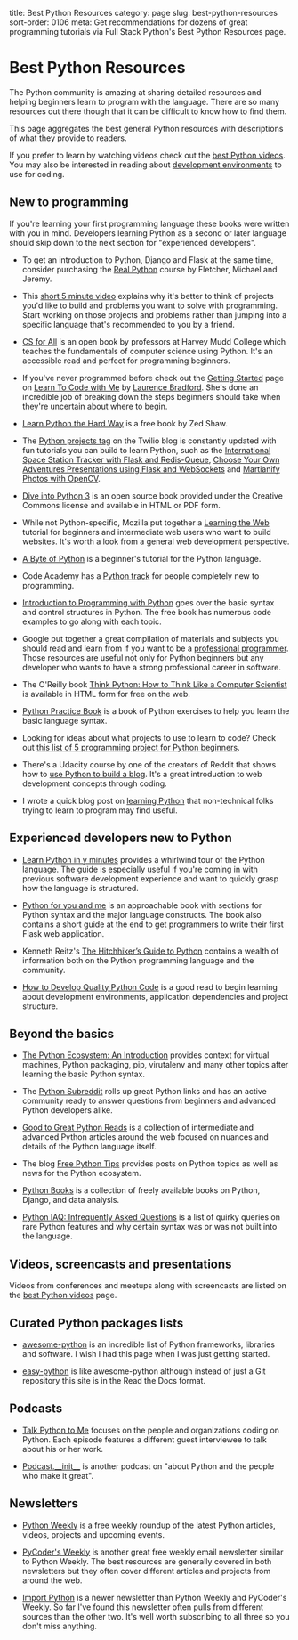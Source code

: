 title: Best Python Resources
category: page
slug: best-python-resources
sort-order: 0106
meta: Get recommendations for dozens of great programming tutorials via Full Stack Python's Best Python Resources page.


# Best Python Resources
The Python community is amazing at sharing detailed resources and helping
beginners learn to program with the language. There are so many resources
out there though that it can be difficult to know how to find them. 

This page aggregates the best general Python resources with descriptions of
what they provide to readers.

<div class="well see-also">
If you prefer to learn by watching videos check out the
<a href="/best-python-videos.html">best Python videos</a>. You may
also be interested in reading about
<a href="/development-environments.html">development environments</a>
to use for coding.
</div>


## New to programming
If you're learning your first programming language these books were written
with you in mind. Developers learning Python as a second or later language
should skip down to the next section for "experienced developers".

* To get an introduction to Python, Django and Flask at the same time, 
  consider purchasing the 
  <a href="https://realpython.com/?utm_source=fsp&utm_medium=promo&utm_campaign=bestresources" onclick="trackOutboundLink('https://www.realpython.com/?utm_source=fsp&utm_medium=promo&utm_campaign=bestresources'); return false;">Real Python</a> 
  course by Fletcher, Michael and Jeremy.

* This [short 5 minute video](https://www.youtube.com/watch?v=mvK0UzFNw1Q)
  explains why it's better to think of projects you'd like to build and
  problems you want to solve with programming. Start working on those projects
  and problems rather than jumping into a specific language that's recommended
  to you by a friend.

* [CS for All](http://www.cs.hmc.edu/csforall/) is an open book by professors
  at Harvey Mudd College which teaches the fundamentals of computer science
  using Python. It's an accessible read and perfect for programming beginners.

* If you've never programmed before check out the 
  [Getting Started](http://learntocodewith.me/getting-started/) page on 
  [Learn To Code with Me](http://learntocodewith.me/)
  by [Laurence Bradford](https://twitter.com/lebdev). She's done an 
  incredible job of breaking down the steps beginners should take when 
  they're uncertain about where to begin.

* [Learn Python the Hard Way](http://learnpythonthehardway.org/book/) is a
  free book by Zed Shaw.

* The [Python projects tag](https://www.twilio.com/blog/tag/python) on the 
  Twilio blog is constantly updated with fun tutorials you can build to
  learn Python, such as the
  [International Space Station Tracker with Flask and Redis-Queue](https://www.twilio.com/blog/2015/11/international-space-station-notifications-with-python-redis-queue-and-twilio-copilot.html), 
  [Choose Your Own Adventures Presentations using Flask and WebSockets](https://www.twilio.com/blog/2014/11/choose-your-own-adventure-presentations-with-reveal-js-python-and-websockets.html)
  and [Martianify Photos with OpenCV](https://www.twilio.com/blog/2015/11/getting-started-with-opencv-and-python-featuring-the-martian-2.html).

* [Dive into Python 3](http://www.diveinto.org/python3/) is an open source
  book provided under the Creative Commons license and available in HTML or
  PDF form.

* While not Python-specific, Mozilla put together a 
  [Learning the Web](https://developer.mozilla.org/en-US/Learn) tutorial
  for beginners and intermediate web users who want to build websites.
  It's worth a look from a general web development perspective.

* [A Byte of Python](http://www.swaroopch.com/notes/python/) is a beginner's
  tutorial for the Python language. 

* Code Academy has a [Python track](http://www.codecademy.com/tracks/python)
  for people completely new to programming.

* [Introduction to Programming with Python](http://opentechschool.github.io/python-beginners/en/index.html)
  goes over the basic syntax and control structures in Python. The free book 
  has numerous code examples to go along with each topic.

* Google put together a great compilation of materials and subjects you 
  should read and learn from if you want to be a 
  [professional programmer](https://www.google.com/about/careers/students/guide-to-technical-development.html).
  Those resources are useful not only for Python beginners but any developer
  who wants to have a strong professional career in software.

* The O'Reilly book 
  [Think Python: How to Think Like a Computer Scientist](http://greenteapress.com/thinkpython/html/index.html)
  is available in HTML form for free on the web.

* [Python Practice Book](http://anandology.com/python-practice-book/index.html)
  is a book of Python exercises to help you learn the basic language syntax.

* Looking for ideas about what projects to use to learn to code? Check out 
  [this list of 5 programming project for Python beginners](https://medium.com/learning-journalism-tech/five-mini-programming-projects-for-the-python-beginner-21492f6ce0f3).

* There's a Udacity course by one of the creators of Reddit that shows how to 
  [use Python to build a blog](https://www.udacity.com/course/web-development--cs253).
  It's a great introduction to web development concepts through coding.

* I wrote a quick blog post on
  [learning Python](http://www.mattmakai.com/learning-python-for-non-developers.html)
  that non-technical folks trying to learn to program may find useful.


## Experienced developers new to Python
* [Learn Python in y minutes](http://learnxinyminutes.com/docs/python/)
  provides a whirlwind tour of the Python language. The guide is especially
  useful if you're coming in with previous software development experience
  and want to quickly grasp how the language is structured.

* [Python for you and me](http://pymbook.readthedocs.org/en/latest/) is an
  approachable book with sections for Python syntax and the major language 
  constructs. The book also contains a short guide at the end to get
  programmers to write their first Flask web application.

* Kenneth Reitz's 
  [The Hitchhiker’s Guide to Python](http://docs.python-guide.org/en/latest/)
  contains a wealth of information both on the Python programming language and the community.

* [How to Develop Quality Python Code](https://districtdatalabs.silvrback.com/how-to-develop-quality-python-code)
  is a good read to begin learning about development environments, 
  application dependencies and project structure.


## Beyond the basics
* [The Python Ecosystem: An Introduction](http://mirnazim.org/writings/python-ecosystem-introduction/)
  provides context for virtual machines, Python packaging, pip, virutalenv
  and many other topics after learning the basic Python syntax. 

* The [Python Subreddit](http://www.reddit.com/r/python) rolls up great
  Python links and has an active community ready to answer questions from
  beginners and advanced Python developers alike.

* [Good to Great Python Reads](http://jessenoller.com/good-to-great-python-reads/)
  is a collection of intermediate and advanced Python articles around the web
  focused on nuances and details of the Python language itself.

* The blog [Free Python Tips](http://freepythontips.wordpress.com/) provides
  posts on Python topics as well as news for the Python ecosystem.

* [Python Books](http://pythonbooks.revolunet.com/) is a collection of freely
  available books on Python, Django, and data analysis.

* [Python IAQ: Infrequently Asked Questions](http://norvig.com/python-iaq.html)
  is a list of quirky queries on rare Python features and why certain syntax
  was or was not built into the language.


## Videos, screencasts and presentations
Videos from conferences and meetups along with screencasts are listed on
the [best Python videos](/best-python-videos.html) page.


## Curated Python packages lists
* [awesome-python](https://github.com/vinta/awesome-python) is an incredible
  list of Python frameworks, libraries and software. I wish I had this
  page when I was just getting started. 

* [easy-python](http://easy-python.readthedocs.org/en/latest/) is like
  awesome-python although instead of just a Git repository this site is
  in the Read the Docs format.


## Podcasts
* [Talk Python to Me](http://www.talkpythontome.com/) focuses on the
  people and organizations coding on Python. Each episode features a
  different guest interviewee to talk about his or her work.

* [Podcast.\_\_init\_\_](http://podcastinit.com/) is another podcast on
  "about Python and the people who make it great".


## Newsletters
* [Python Weekly](http://www.pythonweekly.com/) is a free weekly roundup
  of the latest Python articles, videos, projects and upcoming events.

* [PyCoder's Weekly](http://pycoders.com/) is another great free weekly
  email newsletter similar to Python Weekly. The best resources are generally
  covered in both newsletters but they often cover different articles
  and projects from around the web.

* [Import Python](http://importpython.com/newsletter/) is a newer newsletter
  than Python Weekly and PyCoder's Weekly. So far I've found this newsletter
  often pulls from different sources than the other two. It's well worth 
  subscribing to all three so you don't miss anything.

